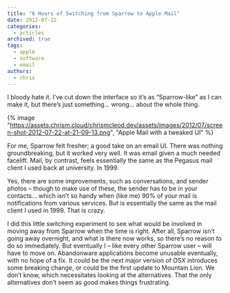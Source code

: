 ```yaml
---
title: "6 Hours of Switching from Sparrow to Apple Mail"
date: 2012-07-22
categories:
  - articles
archived: true
tags:
  - apple
  - software
  - email
authors:
  - chris
---
```


I bloody hate it. I’ve cut down the interface so it’s as “Sparrow-like” as I can make it, but there’s just something… wrong… about the whole thing.

{% image "https://assets.chrism.cloud/chrismcleod.dev/assets/images/2012/07/screen-shot-2012-07-22-at-21-09-13.png", "Apple Mail with a tweaked UI" %}

For me, Sparrow felt fresher; a good take on an email UI. There was nothing groundbreaking, but it worked very well. It was email given a much needed facelift. Mail, by contrast, feels essentially the same as the Pegasus mail client I used back at university. In 1999.

Yes, there are some improvements, such as conversations, and sender photos – though to make use of these, the sender has to be in your contacts… which isn’t so handy when (like me) 90% of your mail is notifications from various services. But is essentially the same as the mail client I used in 1999. That is crazy.

I did this little switching experiment to see what would be involved in moving away from Sparrow when the time is right. After all, Sparrow isn’t going away overnight, and what is there now works, so there’s no reason to do so immediately. But eventually I – like every other Sparrow user – will have to move on. Abandonware applications become unusable eventually, with no hope of a fix. It could be the next major version of OSX introduces some breaking change, or could be the first update to Mountain Lion. We don’t know, which necessitates looking at the alternatives. That the only alternatives don’t seem as good makes things frustrating.